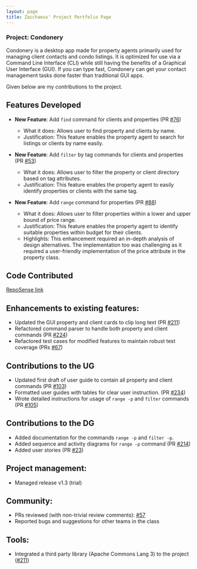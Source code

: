 ```yaml
---
layout: page
title: Zacchaeus' Project Portfolio Page
---
```


### Project: Condonery

Condonery is a desktop app made for property agents primarily used for managing client contacts and condo listings.
It is optimized for use via a Command Line Interface (CLI) while still having the benefits of a Graphical User Interface (GUI).
If you can type fast, Condonery can get your contact management tasks done faster than traditional GUI apps.

Given below are my contributions to the project.

## Features Developed

- **New Feature**: Add `find` command for clients and properties (PR [#76](https://github.com/AY2223S1-CS2103-W14-1/tp/pull/76))
  - What it does: Allows user to find property and clients by name.
  - Justification: This feature enables the property agent to search for listings or clients by name easily.

- **New Feature**: Add `filter` by tag commands for clients and properties (PR [#53](https://github.com/AY2223S1-CS2103-W14-1/tp/pull/53))
  - What it does: Allows user to filter the property or client directory based on tag attributes.
  - Justification: This feature enables the property agent to easily identify properties or clients with the same tag.

- **New Feature**: Add `range` command for properties (PR [#88](https://github.com/AY2223S1-CS2103-W14-1/tp/pull/88))
  - What it does: Allows user to filter properties within a lower and upper bound of price range.
  - Justification: This feature enables the property agent to identify suitable properties within budget for their clients.
  - Highlights: This enhancement required an in-depth analysis of design alternatives.
  The implementation too was challenging as it required a user-friendly implementation of the price attribute in the property class.

## Code Contributed

[RepoSense link](https://nus-cs2103-ay2223s1.github.io/tp-dashboard/?search=zacchaeuschok&breakdown=true)

## Enhancements to existing features:

- Updated the GUI property and client cards to clip long text (PR [#211](https://github.com/AY2223S1-CS2103-W14-1/tp/pull/211))
- Refactored command parser to handle both property and client commands (PR [#224](https://github.com/AY2223S1-CS2103-W14-1/tp/pull/224))
- Refactored test cases for modified features to maintain robust test coverage (PRs [#67](https://github.com/AY2223S1-CS2103-W14-1/tp/pull/67))

## Contributions to the UG

- Updated first draft of user guide to contain all property and client commands (PR [#103](https://github.com/AY2223S1-CS2103-W14-1/tp/pull/103))
- Formatted user guides with tables for clear user instruction. (PR [#234](https://github.com/AY2223S1-CS2103-W14-1/tp/pull/234))
- Wrote detailed instructions for usage of `range -p` and `filter` commands (PR [#105](https://github.com/AY2223S1-CS2103-W14-1/tp/pull/105))

## Contributions to the DG

- Added documentation for the commands `range -p` and `filter -p`.
- Added sequence and activity diagrams for `range -p` command (PR [#214](https://github.com/AY2223S1-CS2103-W14-1/tp/pull/214))
- Added user stories (PR [#23](https://github.com/AY2223S1-CS2103-W14-1/tp/pull/23))

## Project management:

- Managed release v1.3 (trial)

## Community:

- PRs reviewed (with non-trivial review comments): [#57](https://github.com/AY2223S1-CS2103-W14-1/tp/pull/57)
- Reported bugs and suggestions for other teams in the class

## Tools:

- Integrated a third party library (Apache Commons Lang 3) to the project ([#211](https://github.com/AY2223S1-CS2103-W14-1/tp/pull/211))
